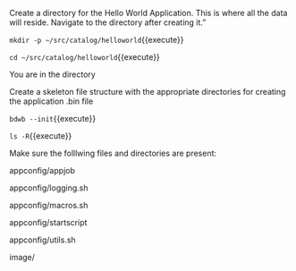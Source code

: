 
Create a directory for the Hello World Application. This is where all the data will reside. Navigate to the directory after creating it.”

`mkdir -p ~/src/catalog/helloworld`{{execute}}

`cd ~/src/catalog/helloworld`{{execute}}

You are in the directory

Create a skeleton file structure with the appropriate directories for creating the application .bin file

`bdwb --init`{{execute}}

`ls -R`{{execute}}

Make sure the folllwing files and directories are present:

  appconfig/appjob
  
  appconfig/logging.sh
  
  appconfig/macros.sh
  
  appconfig/startscript
  
  appconfig/utils.sh
  
  image/
